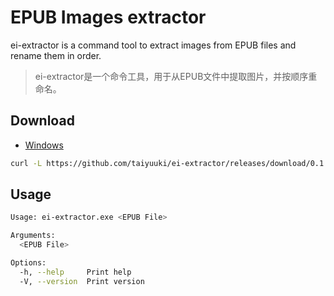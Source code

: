 # EPUB Images extractor

ei-extractor is a command tool to extract images from EPUB files and rename them in order.

> ei-extractor是一个命令工具，用于从EPUB文件中提取图片，并按顺序重命名。

## Download

- [Windows](https://github.com/taiyuuki/ei-extractor/releases/download/0.1.0/ei-extractor.exe)

```bash
curl -L https://github.com/taiyuuki/ei-extractor/releases/download/0.1.0/ei-extractor.exe -o ei-extractor.exe
```

## Usage

```bash
Usage: ei-extractor.exe <EPUB File>

Arguments:
  <EPUB File>

Options:
  -h, --help     Print help
  -V, --version  Print version
```